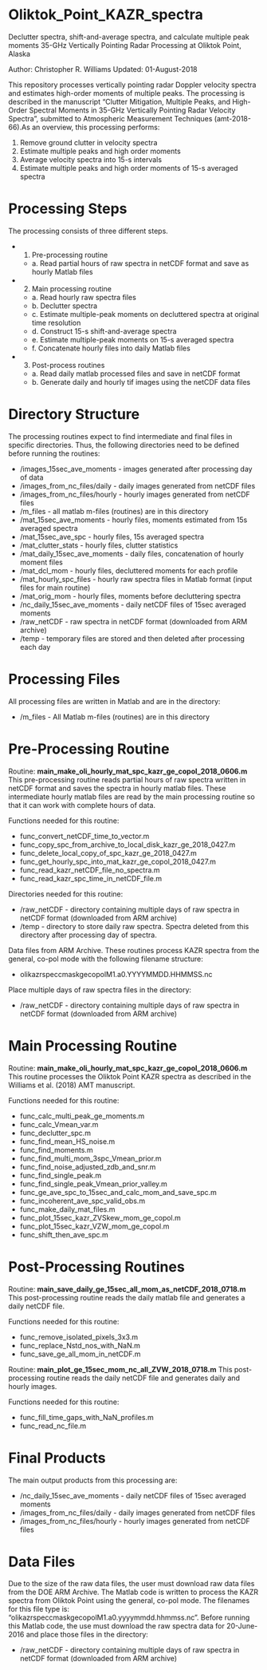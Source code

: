 # Oliktok_Point_KAZR_spectra
Declutter spectra, shift-and-average spectra, and calculate multiple peak moments
35-GHz Vertically Pointing Radar Processing at Oliktok Point, Alaska 

Author: 	Christopher R. Williams
Updated: 	01-August-2018

This repository processes vertically pointing radar Doppler velocity spectra and estimates high-order moments of multiple peaks. The processing is described in the manuscript “Clutter Mitigation, Multiple Peaks, and High-Order Spectral Moments in 35-GHz Vertically Pointing Radar Velocity Spectra”, submitted to Atmospheric Measurement Techniques (amt-2018-66).As an overview, this processing performs:
  1.	Remove ground clutter in velocity spectra
  2.	Estimate multiple peaks and high order moments
  3.	Average velocity spectra into 15-s intervals
  4.	Estimate multiple peaks and high order moments of 15-s averaged spectra 
  
# Processing Steps
The processing consists of three different steps.
- 1. Pre-processing routine
  - a. Read partial hours of raw spectra in netCDF format and save as hourly Matlab files
- 2. Main processing routine 
  - a. Read hourly raw spectra files
  - b. Declutter spectra
  - c. Estimate multiple-peak moments on decluttered spectra at original time resolution
  - d. Construct 15-s shift-and-average spectra
  - e. Estimate multiple-peak moments on 15-s averaged spectra
  - f. Concatenate hourly files into daily Matlab files
- 3. Post-process routines
  - a. Read daily matlab processed files and save in netCDF format
  - b. Generate daily and hourly tif images using the netCDF data files

# Directory Structure

The processing routines expect to find intermediate and final files in specific directories. Thus, the following directories need to be defined before running the routines: 

- /images_15sec_ave_moments 	- images generated after processing day of data
- /images_from_nc_files/daily 	- daily images generated from netCDF files
- /images_from_nc_files/hourly	- hourly images generated from netCDF files
- /m_files 			- all matlab m-files (routines) are in this directory
- /mat_15sec_ave_moments  	- hourly files, moments estimated from 15s averaged spectra
- /mat_15sec_ave_spc 		- hourly files, 15s averaged spectra
- /mat_clutter_stats 		- hourly files, clutter statistics
- /mat_daily_15sec_ave_moments 	- daily files, concatenation of hourly moment files
- /mat_dcl_mom 		- hourly files, decluttered moments for each profile
- /mat_hourly_spc_files 	- hourly raw spectra files in Matlab format (input files for main routine)
- /mat_orig_mom 		- hourly files, moments before decluttering spectra
- /nc_daily_15sec_ave_moments 	- daily netCDF files of 15sec averaged moments
- /raw_netCDF 		- raw spectra in netCDF format (downloaded from ARM archive)
- /temp	- temporary files are stored and then deleted after processing each day

# Processing Files

All processing files are written in Matlab and are in the directory:
- /m_files 			- All Matlab m-files (routines) are in this directory

# Pre-Processing Routine

Routine: **main_make_oli_hourly_mat_spc_kazr_ge_copol_2018_0606.m**
This pre-processing routine reads partial hours of raw spectra written in netCDF format and saves the spectra in hourly matlab files. These intermediate hourly matlab files are read by the main processing routine so that it can work with complete hours of data. 

Functions needed for this routine:
- func_convert_netCDF_time_to_vector.m
- func_copy_spc_from_archive_to_local_disk_kazr_ge_2018_0427.m
- func_delete_local_copy_of_spc_kazr_ge_2018_0427.m
- func_get_hourly_spc_into_mat_kazr_ge_copol_2018_0427.m
- func_read_kazr_netCDF_file_no_spectra.m
- func_read_kazr_spc_time_in_netCDF_file.m

Directories needed for this routine:
- /raw_netCDF 	- directory containing multiple days of raw spectra in netCDF format (downloaded from ARM archive)
- /temp	- directory to store daily raw spectra. Spectra deleted from this directory after processing day of spectra.

Data files from ARM Archive. These routines process KAZR spectra from the general, co-pol mode with the following filename structure:
- olikazrspeccmaskgecopolM1.a0.YYYYMMDD.HHMMSS.nc

Place multiple days of raw spectra files in the directory:
- /raw_netCDF 	- directory containing multiple days of raw spectra in netCDF format (downloaded from ARM archive)

# Main Processing Routine

Routine: **main_make_oli_hourly_mat_spc_kazr_ge_copol_2018_0606.m**
This routine processes the Oliktok Point KAZR spectra as described in the Williams et al. (2018) AMT manuscript.

Functions needed for this routine:
- func_calc_multi_peak_ge_moments.m
- func_calc_Vmean_var.m
- func_declutter_spc.m 	
- func_find_mean_HS_noise.m
- func_find_moments.m
- func_find_multi_mom_3spc_Vmean_prior.m
- func_find_noise_adjusted_zdb_and_snr.m
- func_find_single_peak.m
- func_find_single_peak_Vmean_prior_valley.m
- func_ge_ave_spc_to_15sec_and_calc_mom_and_save_spc.m
- func_incoherent_ave_spc_valid_obs.m
- func_make_daily_mat_files.m
- func_plot_15sec_kazr_ZVSkew_mom_ge_copol.m
- func_plot_15sec_kazr_VZW_mom_ge_copol.m
- func_shift_then_ave_spc.m

# Post-Processing Routines

Routine: **main_save_daily_ge_15sec_all_mom_as_netCDF_2018_0718.m**
This post-processing routine reads the daily matlab file and generates a daily netCDF file.

Functions needed for this routine:
- func_remove_isolated_pixels_3x3.m
- func_replace_Nstd_nos_with_NaN.m
- func_save_ge_all_mom_in_netCDF.m

Routine: **main_plot_ge_15sec_mom_nc_all_ZVW_2018_0718.m**
This post-processing routine reads the daily netCDF file and generates daily and hourly images. 

Functions needed for this routine:
- func_fill_time_gaps_with_NaN_profiles.m
- func_read_nc_file.m

# Final Products
The main output products from this processing are:
- /nc_daily_15sec_ave_moments 	- daily netCDF files of 15sec averaged moments
- /images_from_nc_files/daily 		- daily images generated from netCDF files
- /images_from_nc_files/hourly		- hourly images generated from netCDF files

# Data Files
Due to the size of the raw data files, the user must download raw data files from the DOE ARM Archive. The Matlab code is written to process the KAZR spectra from Oliktok Point using the general, co-pol mode. The filenames for this file type is: “olikazrspeccmaskgecopolM1.a0.yyyymmdd.hhmmss.nc”.
Before running this Matlab code, the use must download the raw spectra data for 20-June-2016 and place those files in the directory:
- /raw_netCDF 	- directory containing multiple days of raw spectra in netCDF format (downloaded from ARM archive)
